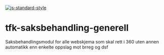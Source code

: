 [![js-standard-style](https://img.shields.io/badge/code%20style-standard-brightgreen.svg?style=flat)](https://github.com/feross/standard)

# tfk-saksbehandling-generell
Saksbehandlingsmodul for alle webskjema som skal rett i 360 uten annen automatikk enn enkelte oppslag mot brreg og dsf


